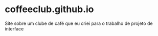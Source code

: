 # coffeeclub.github.io
Site sobre um clube de café que eu criei para o trabalho de projeto de interface
